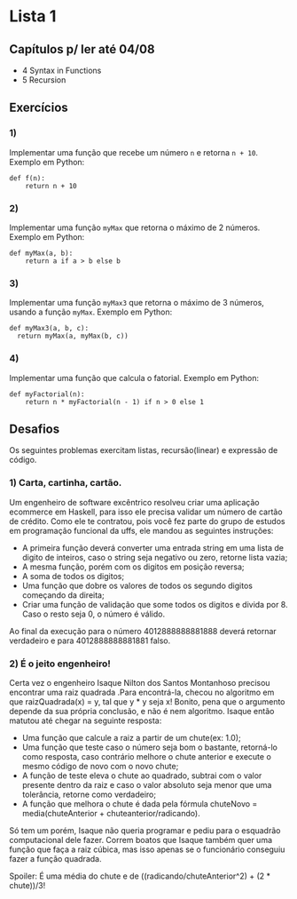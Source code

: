 # Lista 1

## Capítulos p/ ler até 04/08
- 4 Syntax in Functions
- 5 Recursion

## Exercícios

### 1)

Implementar uma função que recebe um número `n` e retorna `n +
10`. Exemplo em Python:

```
def f(n):
    return n + 10
```

### 2)

Implementar uma função `myMax` que retorna o máximo de 2 números.
Exemplo em Python:

```
def myMax(a, b):
    return a if a > b else b
```

### 3)

Implementar uma função `myMax3` que retorna o máximo de 3
números, usando a função `myMax`. Exemplo em Python:

```
def myMax3(a, b, c):
  return myMax(a, myMax(b, c))
```

### 4)

Implementar uma função que calcula o fatorial. Exemplo em
Python:

```
def myFactorial(n):
    return n * myFactorial(n - 1) if n > 0 else 1
```

## Desafios

Os seguintes problemas exercitam listas, recursão(linear) e expressão de código.

### 1) Carta, cartinha, cartão.
Um engenheiro de software excêntrico resolveu criar uma aplicação ecommerce em Haskell, para isso ele precisa validar um número de cartão de crédito. Como ele te contratou, pois você fez parte do grupo de estudos em programação funcional da uffs, ele mandou as seguintes instruções:

* A primeira função deverá converter uma entrada string em uma lista de digito de inteiros, caso o string seja negativo ou zero, retorne lista vazia;
* A mesma função, porém com os digitos em posição reversa;
* A soma de todos os digitos;
* Uma função que dobre os valores de todos os segundo digitos começando da direita;
* Criar uma função de validação que some todos os digitos e divida por 8. Caso o resto seja 0, o número é válido.

Ao final da execução para o número 4012888888881888 deverá retornar verdadeiro e para 4012888888881881 falso.

### 2) É o jeito engenheiro!
Certa vez o engenheiro Isaque Nilton dos Santos Montanhoso precisou encontrar uma raiz quadrada .Para encontrá-la, checou no algoritmo em que raizQuadrada(x) = y, tal que y * y seja x! Bonito, pena que o argumento depende da sua própria conclusão, e não é nem algoritmo. Isaque então matutou até chegar na seguinte resposta:

* Uma função que calcule a raiz a partir de um chute(ex: 1.0);
* Uma função que teste caso o número seja bom o bastante, retorná-lo como resposta, caso contrário melhore o chute anterior e execute o mesmo código de novo com o novo chute;
* A função de teste eleva o chute ao quadrado, subtrai com o valor presente dentro da raiz e caso o valor absoluto seja menor que uma tolerância, retorne como verdadeiro;
* A função que melhora o chute é dada pela fórmula chuteNovo = media(chuteAnterior + chuteanterior/radicando).

Só tem um porém, Isaque não queria programar e pediu para o esquadrão computacional dele fazer. Correm boatos que Isaque também quer uma função que faça a raiz cúbica, mas isso apenas se o funcionário conseguiu fazer a função quadrada.

Spoiler: É uma média do chute e de ((radicando/chuteAnterior^2) + (2 * chute))/3!
